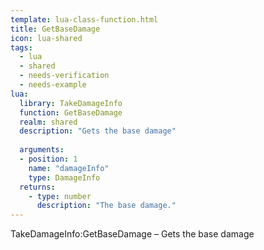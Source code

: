 ```yaml
---
template: lua-class-function.html
title: GetBaseDamage
icon: lua-shared
tags:
  - lua
  - shared
  - needs-verification
  - needs-example
lua:
  library: TakeDamageInfo
  function: GetBaseDamage
  realm: shared
  description: "Gets the base damage"
  
  arguments:
  - position: 1
    name: "damageInfo"
    type: DamageInfo
  returns:
    - type: number
      description: "The base damage."
---
```


<div class="lua__search__keywords">
TakeDamageInfo:GetBaseDamage &#x2013; Gets the base damage
</div>
